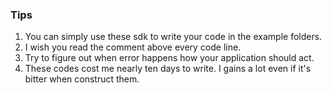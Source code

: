 ### Tips  
1. You can simply use these sdk to write your code in the example folders.
2. I wish you read the comment above every code line.
3. Try to figure out when error happens how your application should act.
4. These codes cost me nearly ten days to write. I gains a lot even if it's bitter when construct them.
